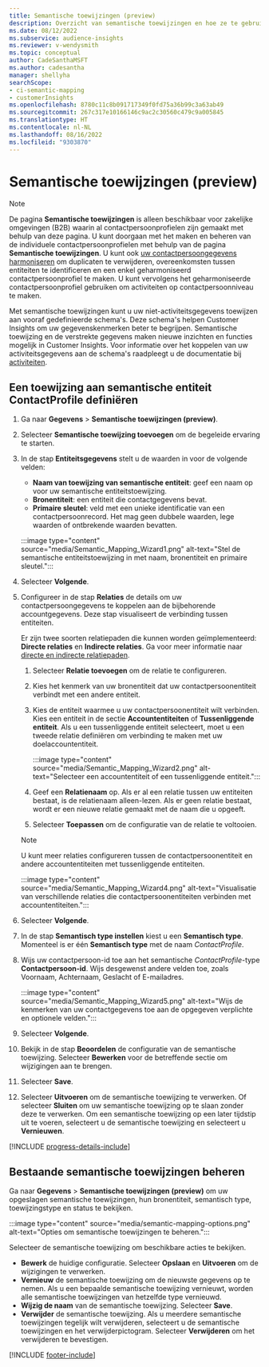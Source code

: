 ```yaml
---
title: Semantische toewijzingen (preview)
description: Overzicht van semantische toewijzingen en hoe ze te gebruiken.
ms.date: 08/12/2022
ms.subservice: audience-insights
ms.reviewer: v-wendysmith
ms.topic: conceptual
author: CadeSanthaMSFT
ms.author: cadesantha
manager: shellyha
searchScope:
- ci-semantic-mapping
- customerInsights
ms.openlocfilehash: 8780c11c8b091717349f0fd75a36b99c3a63ab49
ms.sourcegitcommit: 267c317e10166146c9ac2c30560c479c9a005845
ms.translationtype: HT
ms.contentlocale: nl-NL
ms.lasthandoff: 08/16/2022
ms.locfileid: "9303870"
---
```

# <a name="semantic-mappings-preview"></a>Semantische toewijzingen (preview)

> [!NOTE]
> De pagina **Semantische toewijzingen** is alleen beschikbaar voor zakelijke omgevingen (B2B) waarin al contactpersoonprofielen zijn gemaakt met behulp van deze pagina. U kunt doorgaan met het maken en beheren van de individuele contactpersoonprofielen met behulp van de pagina **Semantische toewijzingen**. U kunt ook [uw contactpersoongegevens harmoniseren](data-unification-contacts.md) om duplicaten te verwijderen, overeenkomsten tussen entiteiten te identificeren en een enkel geharmoniseerd contactpersoonprofiel te maken. U kunt vervolgens het geharmoniseerde contactpersoonprofiel gebruiken om activiteiten op contactpersoonniveau te maken.

Met semantische toewijzingen kunt u uw niet-activiteitsgegevens toewijzen aan vooraf gedefinieerde schema's. Deze schema's helpen Customer Insights om uw gegevenskenmerken beter te begrijpen. Semantische toewijzing en de verstrekte gegevens maken nieuwe inzichten en functies mogelijk in Customer Insights. Voor informatie over het koppelen van uw activiteitsgegevens aan de schema's raadpleegt u de documentatie bij [activiteiten](activities.md).

## <a name="define-a-contactprofile-semantic-entity-mapping"></a>Een toewijzing aan semantische entiteit ContactProfile definiëren

1. Ga naar **Gegevens** > **Semantische toewijzingen (preview)**.

1. Selecteer **Semantische toewijzing toevoegen** om de begeleide ervaring te starten.

1. In de stap **Entiteitsgegevens** stelt u de waarden in voor de volgende velden:

   - **Naam van toewijzing van semantische entiteit**: geef een naam op voor uw semantische entiteitstoewijzing.
   - **Bronentiteit**: een entiteit die contactgegevens bevat.
   - **Primaire sleutel**: veld met een unieke identificatie van een contactpersoonrecord. Het mag geen dubbele waarden, lege waarden of ontbrekende waarden bevatten.

   :::image type="content" source="media/Semantic_Mapping_Wizard1.png" alt-text="Stel de semantische entiteitstoewijzing in met naam, bronentiteit en primaire sleutel.":::

1. Selecteer **Volgende**.

1. Configureer in de stap **Relaties** de details om uw contactpersoongegevens te koppelen aan de bijbehorende accountgegevens. Deze stap visualiseert de verbinding tussen entiteiten.  

   Er zijn twee soorten relatiepaden die kunnen worden geïmplementeerd: **Directe relaties** en **Indirecte relaties**. Ga voor meer informatie naar [directe en indirecte relatiepaden](relationships.md#relationship-paths).

   1. Selecteer **Relatie toevoegen** om de relatie te configureren.
   1. Kies het kenmerk van uw bronentiteit dat uw contactpersoonentiteit verbindt met een andere entiteit.
   1. Kies de entiteit waarmee u uw contactpersoonentiteit wilt verbinden. Kies een entiteit in de sectie **Accountentiteiten** of **Tussenliggende entiteit**. Als u een tussenliggende entiteit selecteert, moet u een tweede relatie definiëren om verbinding te maken met uw doelaccountentiteit.

      :::image type="content" source="media/Semantic_Mapping_Wizard2.png" alt-text="Selecteer een accountentiteit of een tussenliggende entiteit.":::

   1. Geef een **Relatienaam** op. Als er al een relatie tussen uw entiteiten bestaat, is de relatienaam alleen-lezen. Als er geen relatie bestaat, wordt er een nieuwe relatie gemaakt met de naam die u opgeeft.
   1. Selecteer **Toepassen** om de configuratie van de relatie te voltooien.

   > [!NOTE]
   > U kunt meer relaties configureren tussen de contactpersoonentiteit en andere accountentiteiten met tussenliggende entiteiten.
   
     :::image type="content" source="media/Semantic_Mapping_Wizard4.png" alt-text="Visualisatie van verschillende relaties die contactpersoonentiteiten verbinden met accountentiteiten.":::

1. Selecteer **Volgende**.

1. In de stap **Semantisch type instellen** kiest u een **Semantisch type**. Momenteel is er één **Semantisch type** met de naam *ContactProfile*.

1. Wijs uw contactpersoon-id toe aan het semantische *ContactProfile*-type **Contactpersoon-id**. Wijs desgewenst andere velden toe, zoals Voornaam, Achternaam, Geslacht of E-mailadres.

   :::image type="content" source="media/Semantic_Mapping_Wizard5.png" alt-text="Wijs de kenmerken van uw contactgegevens toe aan de opgegeven verplichte en optionele velden.":::

1. Selecteer **Volgende**.

1. Bekijk in de stap **Beoordelen** de configuratie van de semantische toewijzing. Selecteer **Bewerken** voor de betreffende sectie om wijzigingen aan te brengen.

1. Selecteer **Save**.

1. Selecteer **Uitvoeren** om de semantische toewijzing te verwerken. Of selecteer **Sluiten** om uw semantische toewijzing op te slaan zonder deze te verwerken. Om een semantische toewijzing op een later tijdstip uit te voeren, selecteert u de semantische toewijzing en selecteert u **Vernieuwen**.

[!INCLUDE [progress-details-include](includes/progress-details-pane.md)]

## <a name="manage-existing-semantic-mappings"></a>Bestaande semantische toewijzingen beheren

Ga naar **Gegevens** > **Semantische toewijzingen (preview)** om uw opgeslagen semantische toewijzingen, hun bronentiteit, semantisch type, toewijzingstype en status te bekijken.

:::image type="content" source="media/semantic-mapping-options.png" alt-text="Opties om semantische toewijzingen te beheren.":::

Selecteer de semantische toewijzing om beschikbare acties te bekijken.
- **Bewerk** de huidige configuratie. Selecteer **Opslaan** en **Uitvoeren** om de wijzigingen te verwerken.
- **Vernieuw** de semantische toewijzing om de nieuwste gegevens op te nemen. Als u een bepaalde semantische toewijzing vernieuwt, worden alle semantische toewijzingen van hetzelfde type vernieuwd.
- **Wijzig de naam** van de semantische toewijzing. Selecteer **Save**.
- **Verwijder** de semantische toewijzing. Als u meerdere semantische toewijzingen tegelijk wilt verwijderen, selecteert u de semantische toewijzingen en het verwijderpictogram. Selecteer **Verwijderen** om het verwijderen te bevestigen.

[!INCLUDE [footer-include](includes/footer-banner.md)]
